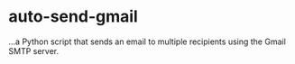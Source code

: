 # auto-send-gmail
...a Python script that sends an email to multiple recipients using the Gmail SMTP server.
